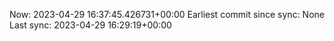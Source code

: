 Now: 2023-04-29 16:37:45.426731+00:00 Earliest commit since sync: None Last sync: 2023-04-29 16:29:19+00:00
